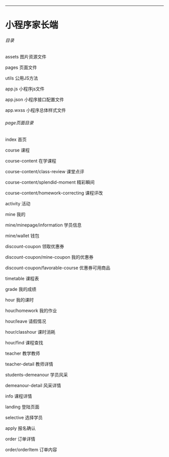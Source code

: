 ***
# 小程序家长端

###### 目录

assets 图片资源文件

pages 页面文件

utils 公用JS方法

app.js 小程序js文件

app.json 小程序接口配置文件

app.wxss 小程序总体样式文件

###### page页面目录

index 首页

course 课程

course-content 在学课程

course-content/class-review 课堂点评

course-content/splendid-moment 精彩瞬间

course-content/homework-correcting 课程评改

activity 活动

mine 我的

mine/minepage/information 学员信息

mine/wallet 钱包

discount-coupon 领取优惠券

discount-coupon/mine-coupon 我的优惠券

discount-coupon/favorable-course 优惠券可用商品

timetable 课程表

grade 我的成绩

hour 我的课时

hour/homework 我的作业

hour/leave 请假情况

hour/classhour 课时消耗

hour/find 课程查找

teacher 教学教师

teacher-detail 教师详情

students-demeanour 学员风采

demeanour-detail 风采详情

info 课程详情

landing 登陆页面

selective 选择学员

apply 报名确认

order 订单详情

order/orderItem 订单内容



















